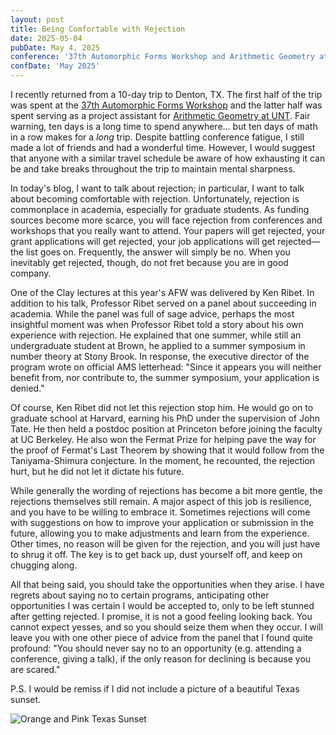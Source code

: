 ```yaml
---
layout: post
title: Being Comfortable with Rejection
date: 2025-05-04
pubDate: May 4, 2025
conference: '37th Automorphic Forms Workshop and Arithmetic Geometry at UNT'
confDate: 'May 2025'
---
```


I recently returned from a 10-day trip to Denton, TX.  The first half of the trip was spent at the [37th Automorphic Forms Workshop](http://automorphicformsworkshop.org/pastworkshops/2025/index.html) and the latter half was spent serving as a project assistant for [Arithmetic Geometry at UNT](https://sites.google.com/view/arithmetic-geometry-at-unt/).  Fair warning, ten days is a long time to spend anywhere... but ten days of math in a row makes for a *long* trip.  Despite battling conference fatigue, I still made a lot of friends and had a wonderful time.  However, I would suggest that anyone with a similar travel schedule be aware of how exhausting it can be and take breaks throughout the trip to maintain mental sharpness. 

In today's blog, I want to talk about rejection; in particular, I want to talk about becoming comfortable with rejection.  Unfortunately, rejection is commonplace in academia, especially for graduate students.  As funding sources become more scarce, you will face rejection from conferences and workshops that you really want to attend.  Your papers will get rejected, your grant applications will get rejected, your job applications will get rejected—the list goes on.  Frequently, the answer will simply be no.  When you inevitably get rejected, though, do not fret because you are in good company.  

One of the Clay lectures at this year's AFW was delivered by Ken Ribet.  In addition to his talk, Professor Ribet served on a panel about succeeding in academia.  While the panel was full of sage advice, perhaps the most insightful moment was when Professor Ribet told a story about his own experience with rejection.  He explained that one summer, while still an undergraduate student at Brown, he applied to a summer symposium in number theory at Stony Brook.  In response, the executive director of the program wrote on official AMS letterhead: "Since it appears you will neither benefit from, nor contribute to, the summer symposium, your application is denied."

Of course, Ken Ribet did not let this rejection stop him.  He would go on to graduate school at Harvard, earning his PhD under the supervision of John Tate.  He then held a postdoc position at Princeton before joining the faculty at UC Berkeley.  He also won the Fermat Prize for helping pave the way for the proof of Fermat's Last Theorem by showing that it would follow from the Taniyama-Shimura conjecture.  In the moment, he recounted, the rejection hurt, but he did not let it dictate his future.  

While generally the wording of rejections has become a bit more gentle, the rejections themselves still remain.  A major aspect of this job is resilience, and you have to be willing to embrace it.  Sometimes rejections will come with suggestions on how to improve your application or submission in the future, allowing you to make adjustments and learn from the experience.  Other times, no reason will be given for the rejection, and you will just have to shrug it off.  The key is to get back up, dust yourself off, and keep on chugging along. 

All that being said, you should take the opportunities when they arise.  I have regrets about saying no to certain programs, anticipating other opportunities I was certain I would be accepted to, only to be left stunned after getting rejected.  I promise, it is not a good feeling looking back.  You cannot expect yesses, and so you should seize them when they occur.  I will leave you with one other piece of advice from the panel that I found quite profound: "You should never say no to an opportunity (e.g. attending a conference, giving a talk), if the only reason for declining is because you are scared."

P.S. I would be remiss if I did not include a picture of a beautiful Texas sunset.

![Orange and Pink Texas Sunset](https://zporat.github.io/files/pictures/TX_Sunset.jpg "Orange and Pink Texas Sunset")